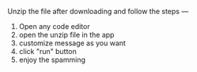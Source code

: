 Unzip the file after downloading and follow the steps —

1. Open any code editor
2. open the unzip file in the app
3. customize message as you want
4. click "run" button
5. enjoy the spamming
